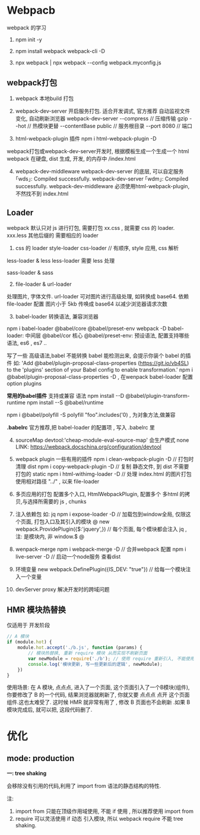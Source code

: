# Webpacb

webpack 的学习

1. npm init -y

2. npm install webpack webpack-cli -D

3. npx webpack | npx webpack --config webpack.myconfig.js

## webpack打包
1. webpack  本地build 打包
2. webpack-dev-server 开启服务打包. 适合开发调式, 官方推荐
自动监视文件变化, 自动刷新浏览器
webpack-dev-server 
--compress // 压缩传输 gzip
--hot // 热模块更替
--contentBase public // 服务根目录
--port 8080 // 端口

3. html-webpack-plugin 插件
npm i html-webpack-plugin -D

webpack打包或webpack-dev-server开发时, 根据模板生成一个生成一个 html
webpack 在硬盘, dist 生成, 开发, 的内存中 /index.html

4. webpack-dev-middleware
webpack-dev-server 的底层, 可以自定服务
｢wds｣: Compiled successfully. webpack-dev-server 
｢wdm｣: Compiled successfully. webpack-dev-middleware
必须使用html-webpack-plugin, 不然找不到 index.html

## Loader
webpack 默认只对 js 进行打包, 
需要打包 xx.css , 就需要 css 的 loader. xxx.less 其他后缀的 需要相应的 loader
1. css 的 loader
style-loader css-loader // 有顺序, style 应用, css  解析 

less-loader & less
less-loader 需要 less  处理

sass-loader & sass

2. file-loader & url-loader

处理图片, 字体文件.
url-loader 可对图片进行高级处理, 如转换成  base64. 依赖 file-loader
配置 图片小于 5kb 传唤成 base64 以减少浏览器请求次数

3. babel-loader
转换语法, 兼容浏览器

npm i babel-loader @babel/core @babel/preset-env webpack -D
babel-loader: 中间层
@babel/cor 核心
@babel/preset-env: 预设语法, 配置支持哪些语法, es6 , es7 ..

写了一些 高级语法,babel 不能转换
babel 能检测出来, 会提示你装个 babel 的插件
如: 'Add @babel/plugin-proposal-class-properties (https://git.io/vb4SL) to the 'plugins' section of your Babel config to enable transformation.'
npm i @babel/plugin-proposal-class-properties -D , 在wenpack babel-loader 配置 option plugins

**常用的babel插件**
支持或兼容 语法
npm install --D @babel/plugin-transform-runtime
npm install --S @babel/runtime

npm i @babel/polyfill -S
polyfill "foo".includes('0) , 为对象方法,做兼容

**.babelrc**
官方推荐,把 babel-loader 的配置项 , 写入 .babelrc 里

4. sourceMap
devtool:'cheap-module-eval-source-map' 会生产模式 none
LINK: https://webpack.docschina.org/configuration/devtool

5. webpack plugin 一些有用的插件
npm i clean-webpack-plugin -D // 打包时清理 dist
npm i copy-webpack-plugin -D // 复制 静态文件, 到 dist 不需要打包的 static
npm i html-withimg-loader -D // 处理 index.html 的图片打包 使用相对路径 "../" , 以来 file-loader

6. 多页应用的打包
配置多个入口,
HtmlWebpackPlugin, 配置多个 多html 的拷贝,与选择所需要的 js , chunks

7. 注入依赖包 如: jq
npm i expose-loader -D // 加载包到window全局, 仅限这个页面, 打包入口及其引入的模块 @
new webpack.ProvidePlugin({$:'jquery',}) // 每个页面, 每个模块都会注入 jq , 注: 是模块内, 非 window.$ @

8. wenpack-merge
npm i webpack-merge -D  // 合并webpack 配置
npm i live-server -D // 启动一个node服务 查看dist

9. 环境变量
new webpack.DefinePlugin({IS_DEV: "true"}) // 给每一个模块注入一个变量

10. devServer proxy
解决开发时的跨域问题

## HMR 模块热替换
仅适用于 开发阶段

```js
// A 模块
if (module.hot) {
    module.hot.accept('./b.js', function (params) {
        // 模块热替换, 重新 require 模块 从而实现不刷新页面
        var newModule = require('./b'); // 使用 require 重新引入, 不能使用 import from
        console.log('模块更新, 写一些更新后的逻辑', newModule);
    })
}
```
使用场景: 在 A 模块, 点点点, 进入了一个页面, 这个页面引入了一个B模块(组件),
你要修改了 B 的一个代码, 结果浏览器就刷新了, 你就又要 点点点 点开 这个页面组件.这也太难受了.
这时候 HMR 就非常有用了 , 修改 B 页面也不会刷新 .如果 B模块完成后, 就可以把, 这段代码删了.

# 优化

## mode: production

**一:  tree shaking**

会移除没有引用的代码,利用了 import from 语法的静态结构的特性.

注:
 1. import from 只能在顶级作用域使用, 不能 if 使用 , 所以推荐使用 import from 
 2. require 可以灵活使用 if 动态 引入模块, 所以 webpack require 不能 tree shaking. 

